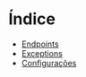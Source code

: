 # Índice
- [Endpoints](./Endpoints.md)
- [Exceptions](./Exceptions.md)
- [Configurações](./Config.md)